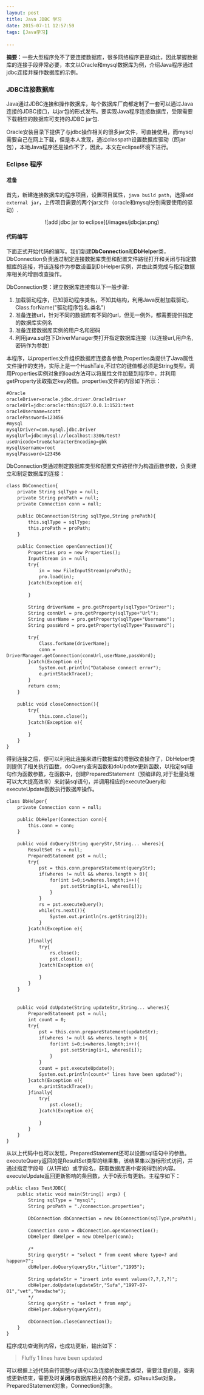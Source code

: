 ```yaml
---
layout: post
title: Java JDBC 学习
date: 2015-07-11 12:57:59
tags: [Java学习]

---
```

**摘要**：一些大型程序免不了要连接数据库，很多网络程序更是如此，因此掌握数据库的连接手段非常必要，本文以Oracle和mysql数据库为例，介绍Java程序通过jdbc连接并操作数据库的示例。<!-- more -->

### JDBC连接数据库

Java通过JDBC连接和操作数据库，每个数据库厂商都定制了一套可以通过Java连接的JDBC接口，以jar包的形式发布。要实现Java程序连接数据库，受限需要下载相应的数据库可支持的JDBC jar包.

Oracle安装目录下提供了与jdbc操作相关的很多jar文件，可直接使用，而mysql需要自己在网上下载，但是本人发现，通过classpath设置数据库驱动（即jar包），本地Java程序还是操作不了，因此，本文在eclipse环境下进行。

### Eclipse 程序

#### 准备

首先，新建连接数据库的程序项目，设置项目属性，`java build path`，选择`add external jar`，上传项目需要的两个jar文件（oracle和mysql分别需要使用的驱动）.
<center>![add jdbc jar to eclipse](/images/jdbcjar.png)</center>

#### 代码编写

下面正式开始代码的编写。我们新建**DbConnection**和**DbHelper**类，DbConnection负责通过制定连接数据库类型和配置文件路径打开和关闭与指定数据库的连接，将该连接作为参数设置到DbHelper实例，并由此类完成与指定数据库相关的增删改查操作。

DbConnection类：建立数据库连接有以下一般步骤:

1. 加载驱动程序，已知驱动程序类名，不知其结构，利用Java反射加载驱动，Class.forName("驱动程序包名.类名")
2. 准备连接url，针对不同的数据库有不同的url，但无一例外，都需要提供指定的数据库实例名
3. 准备连接数据库实例的用户名和密码
4. 利用java.sql包下DriverManager类打开指定数据库连接（以连接url,用户名,密码作为参数）

本程序，以properties文件组织数据库连接各参数,Properties类提供了Java属性文件操作的支持，实际上是一个HashTale,不过它的键值都必须是String类型。调用Properties实例对象的load方法可以将属性文件加载到程序中，并利用getProperty读取指定key的值。properties文件的内容如下所示：

```
#Oracle
oracleDriver=oracle.jdbc.driver.OracleDriver
oracleUrl=jdbc:oracle:thin:@127.0.0.1:1521:test
oracleUsername=scott
oraclePassword=123456
#mysql
mysqlDriver=com.mysql.jdbc.Driver
mysqlUrl=jdbc:mysql://localhost:3306/test?useUnicode=true&characterEncoding=gbk
mysqlUsername=root
mysqlPassword=123456
```

DbConnection类通过制定数据库类型和配置文件路径作为构造函数参数，负责建立和制定数据库的连接：

```
class DbConnection{
	private String sqlType = null;
	private String proPath = null;
	private Connection conn = null;
	
	public DbConnection(String sqlType,String proPath){
		this.sqlType = sqlType;
		this.proPath = proPath;
	}

	public Connection openConnection(){
		Properties pro = new Properties();
		InputStream in = null;
		try{
			in = new FileInputStream(proPath);
			pro.load(in);
		}catch(Exception e){

		}

		String driverName = pro.getProperty(sqlType+"Driver");
		String connUrl = pro.getProperty(sqlType+"Url");
		String userName = pro.getProperty(sqlType+"Username");
		String passWord = pro.getProperty(sqlType+"Password");

		try{
			Class.forName(driverName);
			conn = DriverManager.getConnection(connUrl,userName,passWord);
		}catch(Exception e){
			System.out.println("Database connect error");
			e.printStackTrace();
		}
		return conn;
	}
	
	public void closeConnection(){
		try{
			this.conn.close();
		}catch(Exception e){
			
		}
	}
}

```

得到连接之后，便可以利用此连接来进行数据库的增删改查操作了，DbHelper类则提供了相关执行函数，doQuery查询函数和doUpdate更新函数，以指定sql语句作为函数参数，在函数中，创建PreparedStatement（预编译的,对于批量处理可以大大提高效率）来封装sql语句，并调用相应的executeQuery和executeUpdate函数执行数据库操作。

```
class DbHelper{
	private Connection conn = null;

	public DbHelper(Connection conn){
		this.conn = conn;
	}

	public void doQuery(String queryStr,String... wheres){
		ResultSet rs = null;
		PreparedStatement pst = null;
		try{
			pst = this.conn.prepareStatement(queryStr);
			if(wheres != null && wheres.length > 0){
				for(int i=0;i<wheres.length;i++){
					pst.setString(i+1, wheres[i]);
				}
			}
			rs = pst.executeQuery();
			while(rs.next()){
				System.out.println(rs.getString(2));
			}
		}catch(Exception e){

		}finally{
			try{
				rs.close();
				pst.close();
			}catch(Exception e){
				
			}
		}
	}
	
	
	public void doUpdate(String updateStr,String... wheres){
		PreparedStatement pst = null;
		int count = 0;
		try{
			pst = this.conn.prepareStatement(updateStr);
			if(wheres != null && wheres.length > 0){
				for(int i=0;i<wheres.length;i++){
					pst.setString(i+1, wheres[i]);
				}
			}
			count = pst.executeUpdate();
			System.out.println(count+" lines have been updated");
		}catch(Exception e){
			e.printStackTrace();
		}finally{
			try{
				pst.close();
			}catch(Exception e){
				
			}
		}
	}
}
```
从以上代码中也可以发现，PreparedStatement还可以设置sql语句中的参数。executeQuery返回的是ResultSet类型的结果集，该结果集以游标形式访问，并通过指定字段号（从1开始）或字段名，获取数据库表中查询得到的内容。executeUpdate返回更新影响的条目数，大于0表示有更新。主程序如下：

```
public class TestJDBC{
	public static void main(String[] args) {
		String sqlType = "mysql";
		String proPath = "./connection.properties";

		DbConnection dbConnection = new DbConnection(sqlType,proPath);

		Connection conn = dbConnection.openConnection();
		DbHelper dbHelper = new DbHelper(conn);
		
		/*
		String queryStr = "select * from event where type=? and happen>?";
		dbHelper.doQuery(queryStr,"litter","1995");
		
		String updateStr = "insert into event values(?,?,?,?)";
		dbHelper.doUpdate(updateStr,"Sufa","1997-07-01","vet","headache");
		*/
		String queryStr = "select * from emp";
		dbHelper.doQuery(queryStr);
		
		dbConnection.closeConnection();
	}
}
```

程序成功查询到内容，也成功更新，输出如下：
> Fluffy
1 lines have been updated

可以根据上述代码自行调整sql语句以及连接的数据库类型，需要注意的是，查询或更新结束，需要及时**关闭**与数据库相关的各个资源，如ResultSet对象，PreparedStatement对象，Connection对象。
